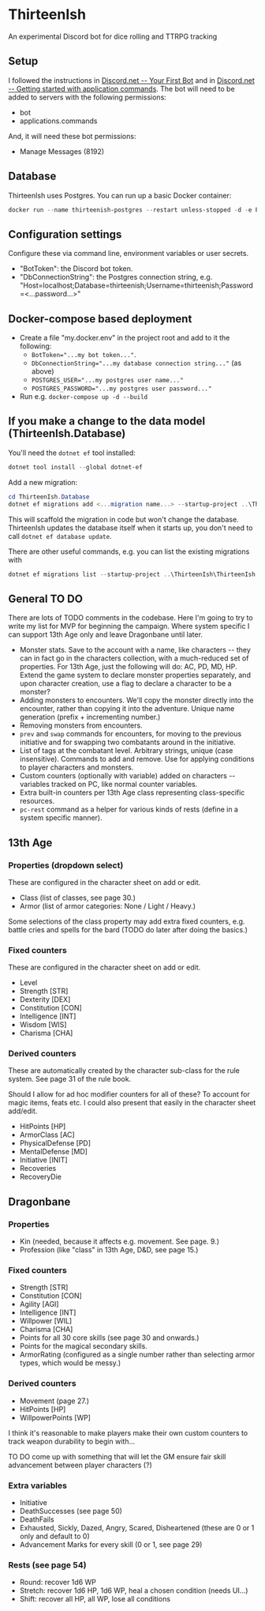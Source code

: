 # ThirteenIsh

An experimental Discord bot for dice rolling and TTRPG tracking

## Setup

I followed the instructions in [Discord.net -- Your First Bot](https://discordnet.dev/guides/getting_started/first-bot.html) and in [Discord.net -- Getting started with application commands](https://discordnet.dev/guides/int_basics/application-commands/intro.html). The bot will need to be added to servers with the following permissions:

* bot
* applications.commands

And, it will need these bot permissions:

* Manage Messages (8192)

## Database

ThirteenIsh uses Postgres. You can run up a basic Docker container:

```powershell
docker run --name thirteenish-postgres --restart unless-stopped -d -e POSTGRES_USER=thirteenish -e POSTGRES_PASSWORD=<...password...> -p 5432:5432 postgres:16
```

## Configuration settings

Configure these via command line, environment variables or user secrets.

* "BotToken": the Discord bot token.
* "DbConnectionString": the Postgres connection string, e.g. "Host=localhost;Database=thirteenish;Username=thirteenish;Password=<...password...>"

## Docker-compose based deployment

* Create a file "my.docker.env" in the project root and add to it the following:
	* `BotToken="...my bot token..."`.
	* `DbConnectionString="...my database connection string..."` (as above)
	* `POSTGRES_USER="...my postgres user name..."`
	* `POSTGRES_PASSWORD="...my postgres user password..."`
* Run e.g. `docker-compose up -d --build`

## If you make a change to the data model (ThirteenIsh.Database)

You'll need the `dotnet ef` tool installed:

```powershell
dotnet tool install --global dotnet-ef
```

Add a new migration:

```powershell
cd ThirteenIsh.Database
dotnet ef migrations add <...migration name...> --startup-project ..\ThirteenIsh\ThirteenIsh.csproj
```

This will scaffold the migration in code but won't change the database. ThirteenIsh updates the database itself when it starts up, you don't need to call `dotnet ef database update`.

There are other useful commands, e.g. you can list the existing migrations with

```powershell
dotnet ef migrations list --startup-project ..\ThirteenIsh\ThirteenIsh.csproj
```

## General TO DO

There are lots of TODO comments in the codebase. Here I'm going to try to write my list for MVP for beginning the campaign. Where system specific I can support 13th Age only and leave Dragonbane until later.

* Monster stats. Save to the account with a name, like characters -- they can in fact go in the characters collection, with a much-reduced set of properties. For 13th Age, just the following will do: AC, PD, MD, HP. Extend the game system to declare monster properties separately, and upon character creation, use a flag to declare a character to be a monster?
* Adding monsters to encounters. We'll copy the monster directly into the encounter, rather than copying it into the adventure. Unique name generation (prefix + incrementing number.)
* Removing monsters from encounters.
* `prev` and `swap` commands for encounters, for moving to the previous initiative and for swapping two combatants around in the initiative.
* List of tags at the combatant level. Arbitrary strings, unique (case insensitive). Commands to add and remove. Use for applying conditions to player characters and monsters.
* Custom counters (optionally with variable) added on characters -- variables tracked on PC, like normal counter variables.
* Extra built-in counters per 13th Age class representing class-specific resources.
* `pc-rest` command as a helper for various kinds of rests (define in a system specific manner).

## 13th Age

### Properties (dropdown select)

These are configured in the character sheet on add or edit.

* Class (list of classes, see page 30.)
* Armor (list of armor categories: None / Light / Heavy.)

Some selections of the class property may add extra fixed counters, e.g. battle cries and spells for the bard (TODO do later after doing the basics.)

### Fixed counters

These are configured in the character sheet on add or edit.

* Level
* Strength \[STR\]
* Dexterity \[DEX\]
* Constitution \[CON\]
* Intelligence \[INT\]
* Wisdom \[WIS\]
* Charisma \[CHA\]

### Derived counters

These are automatically created by the character sub-class for the rule system. See page 31 of the rule book.

Should I allow for ad hoc modifier counters for all of these? To account for magic items, feats etc. I could also present that easily in the character sheet add/edit.

* HitPoints \[HP\]
* ArmorClass \[AC\]
* PhysicalDefense \[PD\]
* MentalDefense \[MD\]
* Initiative \[INIT\]
* Recoveries
* RecoveryDie

## Dragonbane

### Properties

* Kin (needed, because it affects e.g. movement. See page. 9.)
* Profession (like "class" in 13th Age, D&D, see page 15.)

### Fixed counters

* Strength \[STR\]
* Constitution \[CON\]
* Agility \[AGI\]
* Intelligence \[INT\]
* Willpower \[WIL\]
* Charisma \[CHA\]
* Points for all 30 core skills (see page 30 and onwards.)
* Points for the magical secondary skills.
* ArmorRating (configured as a single number rather than selecting armor types, which would be messy.)

### Derived counters

* Movement (page 27.)
* HitPoints \[HP\]
* WillpowerPoints \[WP\]

I think it's reasonable to make players make their own custom counters to track weapon durability to begin with...

TO DO come up with something that will let the GM ensure fair skill advancement between player characters (?)

### Extra variables

* Initiative
* DeathSuccesses (see page 50)
* DeathFails
* Exhausted, Sickly, Dazed, Angry, Scared, Disheartened (these are 0 or 1 only and default to 0)
* Advancement Marks for every skill (0 or 1, see page 29)

### Rests (see page 54)

* Round: recover 1d6 WP
* Stretch: recover 1d6 HP, 1d6 WP, heal a chosen condition (needs UI...)
* Shift: recover all HP, all WP, lose all conditions
